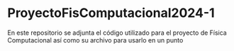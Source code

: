 # ProyectoFisComputacional2024-1
En este repositorio se adjunta el código utilizado para el proyecto de Física Computacional así como su archivo para usarlo en un punto
